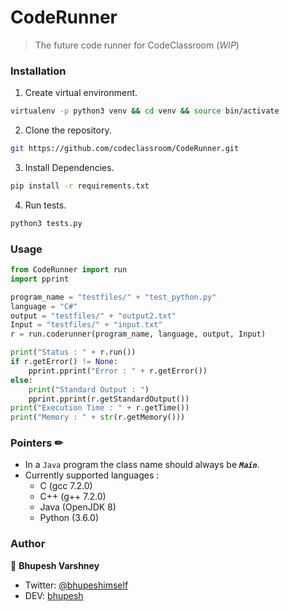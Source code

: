 # CodeRunner
> The future code runner for CodeClassroom (_WIP_)


### Installation
1. Create virtual environment.
```bash
virtualenv -p python3 venv && cd venv && source bin/activate
```
2. Clone the repository.
```bash
git https://github.com/codeclassroom/CodeRunner.git
```
3. Install Dependencies.
```bash
pip install -r requirements.txt
```
4. Run tests.
```bash
python3 tests.py
```

### Usage

```python
from CodeRunner import run
import pprint

program_name = "testfiles/" + "test_python.py"
language = "C#"
output = "testfiles/" + "output2.txt"
Input = "testfiles/" + "input.txt"
r = run.coderunner(program_name, language, output, Input)

print("Status : " + r.run())
if r.getError() != None:
	pprint.pprint("Error : " + r.getError())
else:
	print("Standard Output : ")
	pprint.pprint(r.getStandardOutput())
print("Execution Time : " + r.getTime())
print("Memory : " + str(r.getMemory()))
```


### Pointers ✏
- In a `Java` program the class name should always be ***`Main`***.
- Currently supported languages :
  - C (gcc 7.2.0)
  - C++ (g++ 7.2.0)
  - Java (OpenJDK 8)
  - Python (3.6.0)



### Author

👥 **Bhupesh Varshney**

- Twitter: [@bhupeshimself](https://twitter.com/bhupeshimself)
- DEV: [bhupesh](https://dev.to/bhupesh)
